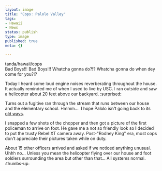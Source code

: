 ```yaml
--- 
layout: image
title: "Cops: Palolo Valley"
tags: 
- Hawaii
- News
status: publish
type: image
published: true
meta: {}

---
```

<div class="g2image_float_left"><wpg2>tanda/hawaii/cops</wpg2></div>
Bad Boys!!!  Bad Boys!!!  Whatcha gonna do?!?  Whatcha gonna do when dey come for you?!?

Today I heard some loud engine noises reverberating throughout the house.  It actually reminded me of when I used to live by USC.  I ran outside and saw a helicopter about 20 feet above our backyard. :surprised:

Turns out a fugitive ran through the stream that runs between our house and  the elementary school. Hmmm...  I hope Palolo isn't going back to its [old ways][pr].

I snapped a few shots of the chopper and then got a picture of the first policeman to arrive on foot.  He gave me a not so friendly look so I decided to put the trusty Rebel XT camera away.  Post-"Rodney King" era, most cops don't appreciate their pictures taken while on duty.

About 15 other officers arrived and asked if we noticed anything unusual.  Uhhh no...  Unless you mean the helicopter flying over our house and foot soldiers surrounding the area but other than that...  All systems normal. :thumbs-up:

[pr]: http://the.honoluluadvertiser.com/article/2004/May/16/ln/ln03a.html

